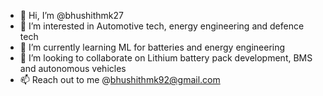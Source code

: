 - 👋 Hi, I’m @bhushithmk27
- 👀 I’m interested in Automotive tech, energy engineering and defence tech
- 🌱 I’m currently learning ML for batteries and energy engineering
- 💞️ I’m looking to collaborate on Lithium battery pack development, BMS and autonomous vehicles
- 📫 Reach out to me @bhushithmk92@gmail.com

<!---
bhushithmk27/bhushithmk27 is a ✨ special ✨ repository because its `README.md` (this file) appears on your GitHub profile.
You can click the Preview link to take a look at your changes.
--->
